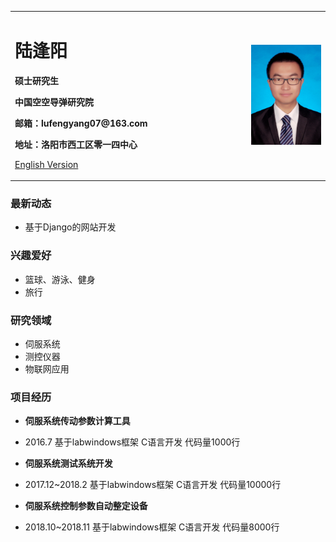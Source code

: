 <table border="0">
  <tr>
    <td width="75%">
      <h1>陆逢阳</h1>
      <p><b>硕士研究生</b></p>
      <p><b>中国空空导弹研究院</b></p>
      <p><b>邮箱：lufengyang07@163.com</b></p>
      <p><b>地址：洛阳市西工区零一四中心</b></p>
      <p><a href="/index-en.html">English Version</a></p>
    </td>
    <td width="25%">
      <img src="/zhengjianzhao.jpg" width="100%">      
    </td>
  </tr>
</table>

### 最新动态
- 基于Django的网站开发

### 兴趣爱好
- 篮球、游泳、健身
- 旅行

### 研究领域
- 伺服系统
- 测控仪器
- 物联网应用

### 项目经历
- **伺服系统传动参数计算工具**  
- 2016.7  基于labwindows框架  C语言开发  代码量1000行  

- **伺服系统测试系统开发**  
- 2017.12~2018.2  基于labwindows框架  C语言开发  代码量10000行

- **伺服系统控制参数自动整定设备**  
- 2018.10~2018.11  基于labwindows框架  C语言开发  代码量8000行  


